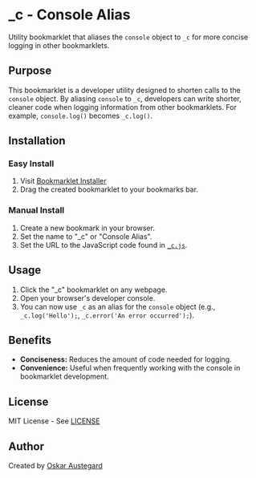 # _c - Console Alias

Utility bookmarklet that aliases the `console` object to `_c` for more concise logging in other bookmarklets.

## Purpose

This bookmarklet is a developer utility designed to shorten calls to the `console` object. By aliasing `console` to `_c`, developers can write shorter, cleaner code when logging information from other bookmarklets. For example, `console.log()` becomes `_c.log()`.

## Installation

### Easy Install
1. Visit [Bookmarklet Installer](https://austegard.com/web-utilities/bookmarklet-installer.html?bookmarklet=_c.js)
2. Drag the created bookmarklet to your bookmarks bar.

### Manual Install
1. Create a new bookmark in your browser.
2. Set the name to "_c" or "Console Alias".
3. Set the URL to the JavaScript code found in [`_c.js`](https://github.com/oaustegard/bookmarklets/blob/main/_c.js).

## Usage

1. Click the "_c" bookmarklet on any webpage.
2. Open your browser's developer console.
3. You can now use `_c` as an alias for the `console` object (e.g., `_c.log('Hello');`, `_c.error('An error occurred');`).

## Benefits

- **Conciseness:** Reduces the amount of code needed for logging.
- **Convenience:** Useful when frequently working with the console in bookmarklet development.

## License

MIT License - See [LICENSE](https://github.com/oaustegard/bookmarklets/blob/main/LICENSE)

## Author

Created by [Oskar Austegard](https://austegard.com)
